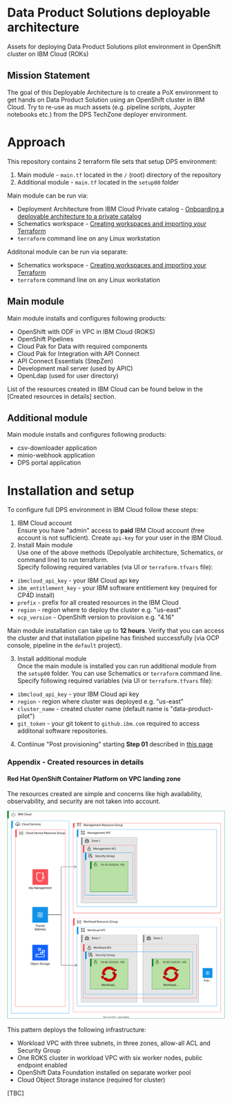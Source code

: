 # Data Product Solutions deployable architecture

Assets for deploying Data Product Solutions pilot environment in OpenShift cluster on IBM Cloud (ROKs)

## Mission Statement

The goal of this Deployable Architecture is to create a PoX environment to get hands on Data Product Solution using an OpenShift cluster in IBM Cloud.
Try to re-use as much assets (e.g. pipeline scripts, Juypter notebooks etc.) from the DPS TechZone deployer environment.

# Approach

This repository contains 2 terraform file sets that setup DPS environment:

1. Main module - `main.tf` located in the `/` (root) directory of the repository
2. Additional module - `main.tf` located in the `setup00` folder

Main module can be run via:
- Deployment Architecture from IBM Cloud Private catalog - [Onboarding a deployable architecture to a private catalog](https://cloud.ibm.com/docs/secure-enterprise?topic=secure-enterprise-onboard-da&interface=ui)
- Schematics workspace - [Creating workspaces and importing your Terraform](https://cloud.ibm.com/docs/schematics?topic=schematics-sch-create-wks&interface=ui)
- `terraform` command line on any Linux workstation

Additonal module can be run via separate:
- Schematics workspace - [Creating workspaces and importing your Terraform](https://cloud.ibm.com/docs/schematics?topic=schematics-sch-create-wks&interface=ui)
- `terraform` command line on any Linux workstation

## Main module
Main module installs and configures following products:
- OpenShift with ODF in VPC in IBM Cloud (ROKS)
- OpenShift Pipelines 
- Cloud Pak for Data with required components 
- Cloud Pak for Integration with API Connect 
- API Connect Essentials (StepZen)
- Development mail server (used by APIC)
- OpenLdap (used for user directory)

List of the resources created in IBM Cloud can be found below in the [Created resources in details] section.


## Additional module
Main module installs and configures following products:
- csv-downloader application
- minio-webhook application
- DPS portal application


# Installation and setup
To configure full DPS environment in IBM Cloud follow these steps:
1. IBM Cloud account  
Ensure you have "admin" access to **paid** IBM Cloud account (free account is not sufficient). 
Create `api-key` for your user in the IBM Cloud.
2. Install Main module  
Use one of the above methods (Depolyable architecture, Schematics, or command line) to run terraform.  
Specify following required variables (via UI or `terraform.tfvars` file):
- `ibmcloud_api_key` - your IBM Cloud api key
- `ibm_entitlement_key` - your IBM software entitlement key (required for CP4D install)
- `prefix` - prefix for all created resources in the IBM Cloud
- `region` - region where to deploy the cluster e.g. "us-east"
- `ocp_version` - OpenShift version to provision e.g. "4.16"

Main module installation can take up to **12 hours**.
Verify that you can access the cluster and that installation pipeline has finished successfully (via OCP console, pipeline in the `default` project).

3. Install additional module  
Once the main module is installed you can run additional module from the `setup00` folder. You can use Schematics or `terraform` command line.  
Specify following required variables (via UI or `terraform.tfvars` file):
- `ibmcloud_api_key` - your IBM Cloud api key
- `region` - region where cluster was deployed e.g. "us-east"
- `cluster_name` - created cluster name (default name is "data-product-pilot")
- `git_token` - your git tokent to `github.ibm.com` required to access additonal software repositories.

4. Contiinue "Post provisioning" starting **Step 01** described in [this page ](https://github.ibm.com/data-product-solutions/techzone/tree/main/v1/Setup)


### Appendix - Created resources in details
#### Red Hat OpenShift Container Platform on VPC landing zone 

 The resources created are simple and concerns like high availability, observability, and security are not taken into account.

![Architecture diagram for the Data Product Solution of ROKS on VPC landing zone - FIX](https://raw.githubusercontent.com/terraform-ibm-modules/terraform-ibm-landing-zone/main/reference-architectures/roks-quickstart.drawio.svg)

This pattern deploys the following infrastructure:

- Workload VPC with three subnets, in three zones, allow-all ACL and Security Group
- One ROKS cluster in workload VPC with six worker nodes, public endpoint enabled
- OpenShift Data Foundation installed on separate worker pool
- Cloud Object Storage instance (required for cluster)

[TBC]
